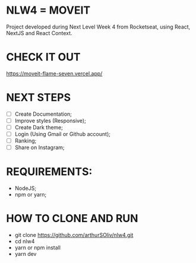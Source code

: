 # NLW4 = MOVEIT
Project developed during Next Level Week 4 from Rocketseat, using React, NextJS and React Context.

# CHECK IT OUT
https://moveit-flame-seven.vercel.app/

# NEXT STEPS
- [ ] Create Documentation;
- [ ] Improve styles (Responsive);
- [ ] Create Dark theme;
- [ ] Login (Using Gmail or Github account);
- [ ] Ranking;
- [ ] Share on Instagram;

# REQUIREMENTS:
- NodeJS;
- npm or yarn;

# HOW TO CLONE AND RUN
- git clone https://github.com/arthurSOliv/nlw4.git
- cd nlw4
- yarn or npm install
- yarn dev
